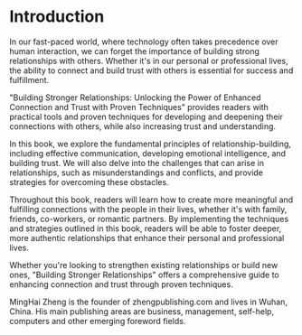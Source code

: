 # Introduction

In our fast-paced world, where technology often takes precedence over human interaction, we can forget the importance of building strong relationships with others. Whether it's in our personal or professional lives, the ability to connect and build trust with others is essential for success and fulfillment.

"Building Stronger Relationships: Unlocking the Power of Enhanced Connection and Trust with Proven Techniques" provides readers with practical tools and proven techniques for developing and deepening their connections with others, while also increasing trust and understanding.

In this book, we explore the fundamental principles of relationship-building, including effective communication, developing emotional intelligence, and building trust. We will also delve into the challenges that can arise in relationships, such as misunderstandings and conflicts, and provide strategies for overcoming these obstacles.

Throughout this book, readers will learn how to create more meaningful and fulfilling connections with the people in their lives, whether it's with family, friends, co-workers, or romantic partners. By implementing the techniques and strategies outlined in this book, readers will be able to foster deeper, more authentic relationships that enhance their personal and professional lives.

Whether you're looking to strengthen existing relationships or build new ones, "Building Stronger Relationships" offers a comprehensive guide to enhancing connection and trust through proven techniques.

MingHai Zheng is the founder of zhengpublishing.com and lives in Wuhan, China. His main publishing areas are business, management, self-help, computers and other emerging foreword fields.
